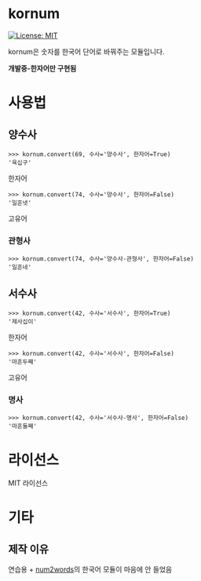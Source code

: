 kornum
====

[![License: MIT](https://img.shields.io/badge/License-MIT-yellow.svg)](https://opensource.org/licenses/MIT)

kornum은 숫자를 한국어 단어로 바꿔주는 모듈입니다.

**개발중-한자어만 구현됨**

# 사용법
## 양수사
```
>>> kornum.convert(69, 수사='양수사', 한자어=True)
'육십구'
```
한자어

```
>>> kornum.convert(74, 수사='양수사', 한자어=False)
'일흔넷'
```
고유어

### 관형사
```
>>> kornum.convert(74, 수사='양수사-관형사', 한자어=False)
'일흔네'
```

## 서수사
```
>>> kornum.convert(42, 수사='서수사', 한자어=True)
'제사십이'
```
한자어

```
>>> kornum.convert(42, 수사='서수사', 한자어=False)
'마흔두째'
```
고유어

### 명사
```
>>> kornum.convert(42, 수사='서수사-명사', 한자어=False)
'마흔둘째'
```
# 라이선스

MIT 라이선스

# 기타
## 제작 이유
연습용 + [num2words](https://github.com/savoirfairelinux/num2words)의 한국어 모듈이 마음에 안 들었음
